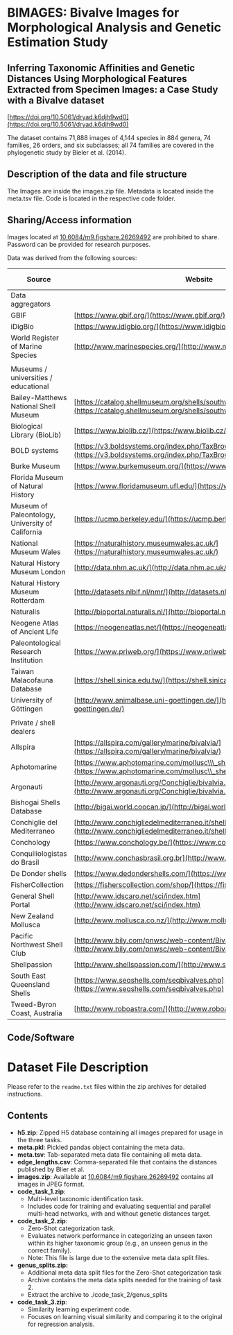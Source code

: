 # **BIMAGES**: **B**ivalve **I**mages for **M**orphological **A**nalysis and **G**enetic **E**stimation **S**tudy

## Inferring Taxonomic Affinities and Genetic Distances Using Morphological Features Extracted from Specimen Images: a Case Study with a Bivalve dataset

[https://doi.org/10.5061/dryad.k6djh9wd0](https://doi.org/10.5061/dryad.k6djh9wd0)

The dataset contains 71,888 images of 4,144 species in 884 genera, 74 families, 26 orders, and six subclasses; all 74 families are covered in the phylogenetic study by Bieler et al. (2014).

## Description of the data and file structure

The Images are inside the images.zip file. Metadata is located inside the meta.tsv file. Code is located in the respective code folder.

## Sharing/Access information

Images located at [10.6084/m9.figshare.26269492](https://doi.org/10.6084/m9.figshare.26269492) are prohibited to share. Password can be provided for research purposes.

Data was derived from the following sources:

| Source                                           | Website                                                                                                                                             | N of images |   |   |
| ------------------------------------------------ | --------------------------------------------------------------------------------------------------------------------------------------------------- | ----------- | - | - |
| Data aggregators                                 |                                                                                                                                                     |             |   |   |
| GBIF                                             | [https://www.gbif.org/](https://www.gbif.org/)                                                                                                      | 4780        |   |   |
| iDigBio                                          | [https://www.idigbio.org/](https://www.idigbio.org/)                                                                                                | 3894        |   |   |
| World Register of Marine Species                 | [http://www.marinespecies.org/](http://www.marinespecies.org/)                                                                                      | 3073        |   |   |
|                                                  |                                                                                                                                                     |             |   |   |
| Museums / universities / educational             |                                                                                                                                                     |             |   |   |
| Bailey-Matthews National Shell Museum            | [https://catalog.shellmuseum.org/shells/southwest-florida-shells](https://catalog.shellmuseum.org/shells/southwest-florida-shells)                  | 293         |   |   |
| Biological Library (BioLib)                      | [https://www.biolib.cz/](https://www.biolib.cz/)                                                                                                    | 509         |   |   |
| BOLD systems                                     | [https://v3.boldsystems.org/index.php/TaxBrowser\\\_Home](https://v3.boldsystems.org/index.php/TaxBrowser\\_Home)                                   | 353         |   |   |
| Burke Museum                                     | [https://www.burkemuseum.org/](https://www.burkemuseum.org/)                                                                                        | 66          |   |   |
| Florida Museum of Natural History                | [https://www.floridamuseum.ufl.edu/](https://www.floridamuseum.ufl.edu/)                                                                            | 797         |   |   |
| Museum of Paleontology, University of California | [https://ucmp.berkeley.edu/](https://ucmp.berkeley.edu/)                                                                                            | 274         |   |   |
| National Museum Wales                            | [https://naturalhistory.museumwales.ac.uk/](https://naturalhistory.museumwales.ac.uk/)                                                              | 1478        |   |   |
| Natural History Museum London                    | [http://data.nhm.ac.uk/](http://data.nhm.ac.uk/)                                                                                                    | 412         |   |   |
| Natural History Museum Rotterdam                 | [http://datasets.nlbif.nl/nmr/](http://datasets.nlbif.nl/nmr/)                                                                                      | 585         |   |   |
| Naturalis                                        | [http://bioportal.naturalis.nl/](http://bioportal.naturalis.nl/)                                                                                    | 3667        |   |   |
| Neogene Atlas of Ancient Life                    | [https://neogeneatlas.net/](https://neogeneatlas.net/)                                                                                              | 126         |   |   |
| Paleontological Research Institution             | [https://www.priweb.org/](https://www.priweb.org/)                                                                                                  | 1713        |   |   |
| Taiwan Malacofauna Database                      | [https://shell.sinica.edu.tw/](https://shell.sinica.edu.tw/)                                                                                        | 162         |   |   |
| University of Göttingen                          | [http://www.animalbase.uni-goettingen.de/](http://www.animalbase.uni-goettingen.de/)                                                                | 318         |   |   |
|                                                  |                                                                                                                                                     |             |   |   |
| Private / shell dealers                          |                                                                                                                                                     |             |   |   |
| Allspira                                         | [https://allspira.com/gallery/marine/bivalvia/](https://allspira.com/gallery/marine/bivalvia/)                                                      | 2365        |   |   |
| Aphotomarine                                     | [https://www.aphotomarine.com/mollusc\\\_shells\\\_bivalves\\\_marine.html](https://www.aphotomarine.com/mollusc\\_shells\\_bivalves\\_marine.html) | 99          |   |   |
| Argonauti                                        | [http://www.argonauti.org/Conchiglie/bivalvia.html](http://www.argonauti.org/Conchiglie/bivalvia.html)                                              | 292         |   |   |
| Bishogai Shells Database                         | [http://bigai.world.coocan.jp/](http://bigai.world.coocan.jp/)                                                                                      | 356         |   |   |
| Conchiglie del Mediterraneo                      | [http://www.conchigliedelmediterraneo.it/shell.php?classe=Bivalvia](http://www.conchigliedelmediterraneo.it/shell.php?classe=Bivalvia)              | 902         |   |   |
| Conchology                                       | [https://www.conchology.be/](https://www.conchology.be/)                                                                                            | 36134       |   |   |
| Conquiliologistas do Brasil                      | [http://www.conchasbrasil.org.br](http://www.conchasbrasil.org.br)                                                                                  | 487         |   |   |
| De Donder shells                                 | [https://www.dedondershells.com/](https://www.dedondershells.com/)                                                                                  | 1140        |   |   |
| FisherCollection                                 | [https://fisherscollection.com/shop/](https://fisherscollection.com/shop/)                                                                      | 1157        |   |   |
| General Shell Portal                             | [http://www.idscaro.net/sci/index.htm](http://www.idscaro.net/sci/index.htm)                                                                        | 2064        |   |   |
| New Zealand Mollusca                             | [http://www.mollusca.co.nz/](http://www.mollusca.co.nz/)                                                                                            | 268         |   |   |
| Pacific Northwest Shell Club                     | [http://www.bily.com/pnwsc/web-content/Bivalve-Identification.html](http://www.bily.com/pnwsc/web-content/Bivalve-Identification.html)              | 440         |   |   |
| Shellpassion                                     | [http://www.shellspassion.com/](http://www.shellspassion.com/)                                                                                      | 963         |   |   |
| South East Queensland Shells                     | [https://www.seqshells.com/seqbivalves.php](https://www.seqshells.com/seqbivalves.php)                                                              | 419         |   |   |
| Tweed-Byron Coast, Australia                     | [http://www.roboastra.com/](http://www.roboastra.com/)                                                                                              | 23          |   |   |

## Code/Software

# Dataset File Description

Please refer to the `readme.txt` files within the zip archives for detailed instructions.

## Contents

*   **h5.zip**: Zipped H5 database containing all images prepared for usage in the three tasks.
*   **meta.pkl**: Pickled pandas object containing the meta data.
*   **meta.tsv**: Tab-separated meta data file containing all meta data.
*   **edge_lengths.csv**: Comma-separated file that contains the distances published by Blier et al.
*   **images.zip**: Available at [10.6084/m9.figshare.26269492](https://doi.org/10.6084/m9.figshare.26269492) contains all images in JPEG format.
*   **code_task_1.zip**:
    *   Multi-level taxonomic identification task.
    *   Includes code for training and evaluating sequential and parallel multi-head networks, with and without genetic distances target.
*   **code_task_2.zip**:
    *   Zero-Shot categorization task.
    *   Evaluates network performance in categorizing an unseen taxon within its higher taxonomic group (e.g., an unseen genus in the correct family).
    *   Note: This file is large due to the extensive meta data split files.
*   **genus_splits.zip:**
    *   Additional meta data split files for the Zero-Shot categorization task
    *   Archive contains the meta data splits needed for the training of task 2.
    *   Extract the archive to ./code_task_2/genus_splits
*   **code_task_3.zip**:
    *   Similarity learning experiment code.
    *   Focuses on learning visual similarity and comparing it to the original for regression analysis.

